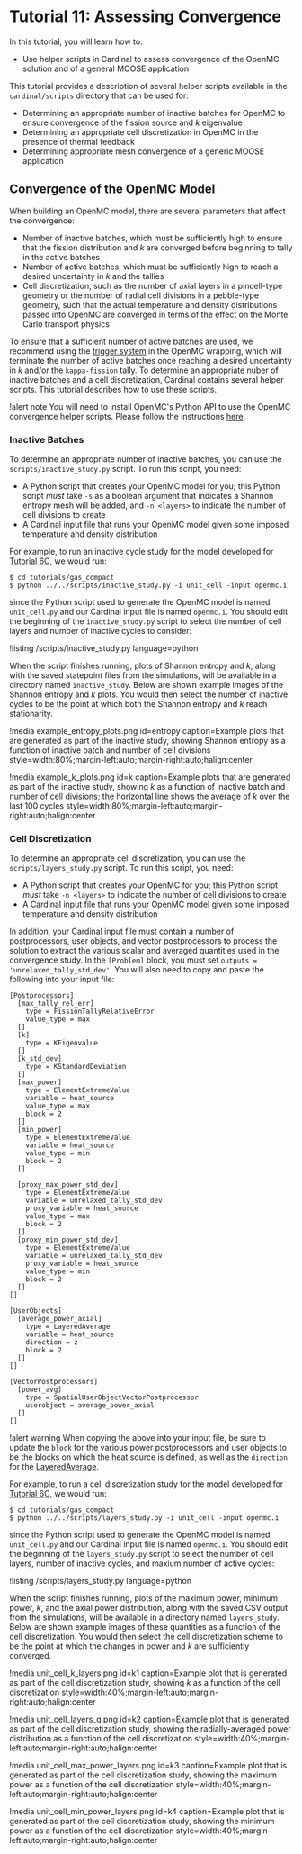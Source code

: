 # Tutorial 11: Assessing Convergence

In this tutorial, you will learn how to:

- Use helper scripts in Cardinal to assess convergence of the OpenMC solution
  and of a general MOOSE application

This tutorial provides a description of several helper scripts
available in the `cardinal/scripts` directory that can be used for:

- Determining an appropriate number of inactive batches for OpenMC to ensure
  convergence of the fission source and $k$ eigenvalue
- Determining an appropriate cell discretization in OpenMC in the presence
   of thermal feedback
- Determining appropriate mesh convergence of a generic MOOSE application

## Convergence of the OpenMC Model

When building an OpenMC model, there are several parameters that affect
the convergence:

- Number of inactive batches, which must be sufficiently high to ensure
  that the fission distribution and $k$ are converged before beginning
  to tally in the active batches
- Number of active batches, which must be sufficiently high to reach a
  desired uncertainty in $k$ and the tallies
- Cell discretization, such as the number of axial layers in a pincell-type
  geometry or the number of radial cell divisions in a pebble-type geometry,
  such that the actual temperature and density distributions passed into
  OpenMC are converged in terms of the effect on the Monte Carlo transport physics

To ensure that a sufficient number of active batches are used, we recommend
using the [trigger system](https://cardinal.cels.anl.gov/source/problems/OpenMCCellAverageProblem.html)
in the OpenMC wrapping, which will terminate the number of active batches once
reaching a desired uncertainty in $k$ and/or the `kappa-fission` tally. To
determine an appropriate nuber of inactive batches and a cell discretization,
Cardinal contains several helper scripts. This tutorial describes how to use
these scripts.

!alert note
You will need to install OpenMC's Python API to use the OpenMC convergence
helper scripts. Please follow the instructions [here](https://docs.openmc.org/en/stable/usersguide/install.html#installing-python-api).

### Inactive Batches

To determine an appropriate number of inactive batches, you can use the
`scripts/inactive_study.py` script. To run this script, you need:

- A Python script that creates your OpenMC model for you; this Python
  script *must* take `-s` as a boolean argument that indicates a Shannon
  entropy mesh will be added, and `-n <layers>` to indicate the number
  of cell divisions to create
- A Cardinal input file that runs your OpenMC model given some imposed
  temperature and density distribution

For example, to run an inactive cycle study for the model developed
for [Tutorial 6C](https://cardinal.cels.anl.gov/tutorials/gas_compact.html),
we would run:

```
$ cd tutorials/gas_compact
$ python ../../scripts/inactive_study.py -i unit_cell -input openmc.i
```

since the Python script used to generate the OpenMC model is named
`unit_cell.py` and our Cardinal input file is named `openmc.i`. You should edit
the beginning of the `inactive_study.py` script to select the number
of cell layers and number of inactive cycles to consider:

!listing /scripts/inactive_study.py language=python

When the script finishes running, plots of Shannon entropy and $k$, along
with the saved statepoint files from the simulations, will be available
in a directory named `inactive_study`. Below are shown example images of
the Shannon entropy and $k$ plots. You would then select the number of
inactive cycles to be the point at which both the Shannon entropy and $k$
reach stationarity.

!media example_entropy_plots.png
  id=entropy
  caption=Example plots that are generated as part of the inactive study, showing Shannon entropy as a function of inactive batch and number of cell divisions
  style=width:80%;margin-left:auto;margin-right:auto;halign:center

!media example_k_plots.png
  id=k
  caption=Example plots that are generated as part of the inactive study, showing $k$ as a function of inactive batch and number of cell divisions; the horizontal line shows the average of $k$ over the last 100 cycles
  style=width:80%;margin-left:auto;margin-right:auto;halign:center

### Cell Discretization

To determine an appropriate cell discretization, you can use the
`scripts/layers_study.py` script. To run this script, you need:

- A Python script that creates your OpenMC for you; this Python script
  *must* take `-n <layers>` to indicate the number of cell divisions
  to create
- A Cardinal input file that runs your OpenMC model given some imposed
  temperature and density distribution

In addition, your Cardinal input file must contain a number of postprocessors,
user objects, and vector postprocessors to process the solution to extract
the various scalar and averaged quantities used in the convergence study.
In the `[Problem]` block, you must set `outputs = 'unrelaxed_tally_std_dev'`.
You will also need to copy and paste the following into your input file:

```
[Postprocessors]
  [max_tally_rel_err]
    type = FissionTallyRelativeError
    value_type = max
  []
  [k]
    type = KEigenvalue
  []
  [k_std_dev]
    type = KStandardDeviation
  []
  [max_power]
    type = ElementExtremeValue
    variable = heat_source
    value_type = max
    block = 2
  []
  [min_power]
    type = ElementExtremeValue
    variable = heat_source
    value_type = min
    block = 2
  []

  [proxy_max_power_std_dev]
    type = ElementExtremeValue
    variable = unrelaxed_tally_std_dev
    proxy_variable = heat_source
    value_type = max
    block = 2
  []
  [proxy_min_power_std_dev]
    type = ElementExtremeValue
    variable = unrelaxed_tally_std_dev
    proxy_variable = heat_source
    value_type = min
    block = 2
  []
[]

[UserObjects]
  [average_power_axial]
    type = LayeredAverage
    variable = heat_source
    direction = z
    block = 2
  []
[]

[VectorPostprocessors]
  [power_avg]
    type = SpatialUserObjectVectorPostprocessor
    userobject = average_power_axial
  []
[]
```

!alert warning
When copying the above into your input file, be sure to update the `block` for the
various power postprocessors and user objects
to be the blocks on which the heat source is defined, as well as the `direction`
for the [LayeredAverage](https://mooseframework.inl.gov/source/userobject/LayeredAverage.html).

For example, to run a cell discretization study for the model developed
for [Tutorial 6C](https://cardinal.cels.anl.gov/tutorials/gas_compact.html),
we would run:

```
$ cd tutorials/gas_compact
$ python ../../scripts/layers_study.py -i unit_cell -input openmc.i
```

since the Python script used to generate the OpenMC model is named
`unit_cell.py` and our Cardinal input file is named `openmc.i`. You should edit
the beginning of the `layers_study.py` script to select the number
of cell layers, number of inactive cycles, and maxium number of active cycles:

!listing /scripts/layers_study.py language=python

When the script finishes running, plots of the maximum power, minimum power,
$k$, and the axial power distribution, along with the saved CSV output from
the simulations, will be available in a directory named `layers_study`. Below
are shown example images of these quantities as a function of the cell
discretization. You would then select the cell discretization scheme to be the
point at which the changes in power and $k$ are sufficiently converged.

!media unit_cell_k_layers.png
  id=k1
  caption=Example plot that is generated as part of the cell discretization study, showing $k$ as a function of the cell discretization
  style=width:40%;margin-left:auto;margin-right:auto;halign:center

!media unit_cell_layers_q.png
  id=k2
  caption=Example plot that is generated as part of the cell discretization study, showing the radially-averaged power distribution as a function of the cell discretization
  style=width:40%;margin-left:auto;margin-right:auto;halign:center

!media unit_cell_max_power_layers.png
  id=k3
  caption=Example plot that is generated as part of the cell discretization study, showing the maximum power as a function of the cell discretization
  style=width:40%;margin-left:auto;margin-right:auto;halign:center

!media unit_cell_min_power_layers.png
  id=k4
  caption=Example plot that is generated as part of the cell discretization study, showing the minimum power as a function of the cell discretization
  style=width:40%;margin-left:auto;margin-right:auto;halign:center
